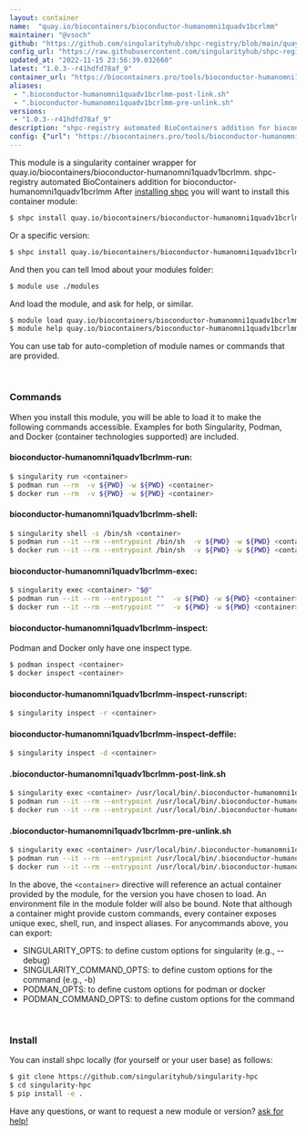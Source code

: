 ```yaml
---
layout: container
name:  "quay.io/biocontainers/bioconductor-humanomni1quadv1bcrlmm"
maintainer: "@vsoch"
github: "https://github.com/singularityhub/shpc-registry/blob/main/quay.io/biocontainers/bioconductor-humanomni1quadv1bcrlmm/container.yaml"
config_url: "https://raw.githubusercontent.com/singularityhub/shpc-registry/main/quay.io/biocontainers/bioconductor-humanomni1quadv1bcrlmm/container.yaml"
updated_at: "2022-11-15 23:56:39.032660"
latest: "1.0.3--r41hdfd78af_9"
container_url: "https://biocontainers.pro/tools/bioconductor-humanomni1quadv1bcrlmm"
aliases:
 - ".bioconductor-humanomni1quadv1bcrlmm-post-link.sh"
 - ".bioconductor-humanomni1quadv1bcrlmm-pre-unlink.sh"
versions:
 - "1.0.3--r41hdfd78af_9"
description: "shpc-registry automated BioContainers addition for bioconductor-humanomni1quadv1bcrlmm"
config: {"url": "https://biocontainers.pro/tools/bioconductor-humanomni1quadv1bcrlmm", "maintainer": "@vsoch", "description": "shpc-registry automated BioContainers addition for bioconductor-humanomni1quadv1bcrlmm", "latest": {"1.0.3--r41hdfd78af_9": "sha256:15c13c93e95357ceacc2f389bbdaa8bc9aa2413422525b016a9fc62519992b70"}, "tags": {"1.0.3--r41hdfd78af_9": "sha256:15c13c93e95357ceacc2f389bbdaa8bc9aa2413422525b016a9fc62519992b70"}, "docker": "quay.io/biocontainers/bioconductor-humanomni1quadv1bcrlmm", "aliases": {".bioconductor-humanomni1quadv1bcrlmm-post-link.sh": "/usr/local/bin/.bioconductor-humanomni1quadv1bcrlmm-post-link.sh", ".bioconductor-humanomni1quadv1bcrlmm-pre-unlink.sh": "/usr/local/bin/.bioconductor-humanomni1quadv1bcrlmm-pre-unlink.sh"}}
---
```


This module is a singularity container wrapper for quay.io/biocontainers/bioconductor-humanomni1quadv1bcrlmm.
shpc-registry automated BioContainers addition for bioconductor-humanomni1quadv1bcrlmm
After [installing shpc](#install) you will want to install this container module:


```bash
$ shpc install quay.io/biocontainers/bioconductor-humanomni1quadv1bcrlmm
```

Or a specific version:

```bash
$ shpc install quay.io/biocontainers/bioconductor-humanomni1quadv1bcrlmm:1.0.3--r41hdfd78af_9
```

And then you can tell lmod about your modules folder:

```bash
$ module use ./modules
```

And load the module, and ask for help, or similar.

```bash
$ module load quay.io/biocontainers/bioconductor-humanomni1quadv1bcrlmm/1.0.3--r41hdfd78af_9
$ module help quay.io/biocontainers/bioconductor-humanomni1quadv1bcrlmm/1.0.3--r41hdfd78af_9
```

You can use tab for auto-completion of module names or commands that are provided.

<br>

### Commands

When you install this module, you will be able to load it to make the following commands accessible.
Examples for both Singularity, Podman, and Docker (container technologies supported) are included.

#### bioconductor-humanomni1quadv1bcrlmm-run:

```bash
$ singularity run <container>
$ podman run --rm  -v ${PWD} -w ${PWD} <container>
$ docker run --rm  -v ${PWD} -w ${PWD} <container>
```

#### bioconductor-humanomni1quadv1bcrlmm-shell:

```bash
$ singularity shell -s /bin/sh <container>
$ podman run --it --rm --entrypoint /bin/sh  -v ${PWD} -w ${PWD} <container>
$ docker run --it --rm --entrypoint /bin/sh  -v ${PWD} -w ${PWD} <container>
```

#### bioconductor-humanomni1quadv1bcrlmm-exec:

```bash
$ singularity exec <container> "$@"
$ podman run --it --rm --entrypoint ""  -v ${PWD} -w ${PWD} <container> "$@"
$ docker run --it --rm --entrypoint ""  -v ${PWD} -w ${PWD} <container> "$@"
```

#### bioconductor-humanomni1quadv1bcrlmm-inspect:

Podman and Docker only have one inspect type.

```bash
$ podman inspect <container>
$ docker inspect <container>
```

#### bioconductor-humanomni1quadv1bcrlmm-inspect-runscript:

```bash
$ singularity inspect -r <container>
```

#### bioconductor-humanomni1quadv1bcrlmm-inspect-deffile:

```bash
$ singularity inspect -d <container>
```


#### .bioconductor-humanomni1quadv1bcrlmm-post-link.sh

```bash
$ singularity exec <container> /usr/local/bin/.bioconductor-humanomni1quadv1bcrlmm-post-link.sh
$ podman run --it --rm --entrypoint /usr/local/bin/.bioconductor-humanomni1quadv1bcrlmm-post-link.sh   -v ${PWD} -w ${PWD} <container> -c " $@"
$ docker run --it --rm --entrypoint /usr/local/bin/.bioconductor-humanomni1quadv1bcrlmm-post-link.sh   -v ${PWD} -w ${PWD} <container> -c " $@"
```


#### .bioconductor-humanomni1quadv1bcrlmm-pre-unlink.sh

```bash
$ singularity exec <container> /usr/local/bin/.bioconductor-humanomni1quadv1bcrlmm-pre-unlink.sh
$ podman run --it --rm --entrypoint /usr/local/bin/.bioconductor-humanomni1quadv1bcrlmm-pre-unlink.sh   -v ${PWD} -w ${PWD} <container> -c " $@"
$ docker run --it --rm --entrypoint /usr/local/bin/.bioconductor-humanomni1quadv1bcrlmm-pre-unlink.sh   -v ${PWD} -w ${PWD} <container> -c " $@"
```



In the above, the `<container>` directive will reference an actual container provided
by the module, for the version you have chosen to load. An environment file in the
module folder will also be bound. Note that although a container
might provide custom commands, every container exposes unique exec, shell, run, and
inspect aliases. For anycommands above, you can export:

 - SINGULARITY_OPTS: to define custom options for singularity (e.g., --debug)
 - SINGULARITY_COMMAND_OPTS: to define custom options for the command (e.g., -b)
 - PODMAN_OPTS: to define custom options for podman or docker
 - PODMAN_COMMAND_OPTS: to define custom options for the command

<br>

### Install

You can install shpc locally (for yourself or your user base) as follows:

```bash
$ git clone https://github.com/singularityhub/singularity-hpc
$ cd singularity-hpc
$ pip install -e .
```

Have any questions, or want to request a new module or version? [ask for help!](https://github.com/singularityhub/singularity-hpc/issues)